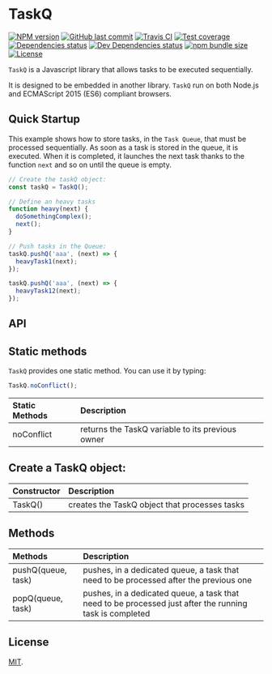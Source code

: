 # TaskQ

[![NPM version][npm-image]][npm-url]
[![GitHub last commit][commit-image]][commit-url]
[![Travis CI][travis-image]][travis-url]
[![Test coverage][coveralls-image]][coveralls-url]
[![Dependencies status][dependencies-image]][dependencies-url]
[![Dev Dependencies status][devdependencies-image]][devdependencies-url]
[![npm bundle size][npm-bundle-size-image]][npm-bundle-size-url]
[![License][license-image]](LICENSE.md)


`TaskQ` is a Javascript library that allows tasks to be executed sequentially.

It is designed to be embedded in another library. `TaskQ` run on both Node.js and ECMAScript 2015 (ES6) compliant browsers.


## Quick Startup

This example shows how to store tasks, in the `Task Queue`, that must be processed sequentially. As soon as a task is stored in the queue, it is executed. When it is completed, it launches the next task thanks to the function `next` and so on until the queue is empty.

```js
// Create the taskQ object:
const taskQ = TaskQ();

// Define an heavy tasks
function heavy(next) {
  doSomethingComplex();
  next();
}

// Push tasks in the Queue:
taskQ.pushQ('aaa', (next) => {
  heavyTask1(next);
});

taskQ.pushQ('aaa', (next) => {
  heavyTask12(next);
});
```


## API

## Static methods

`TaskQ` provides one static method. You can use it by typing:

```javascript
TaskQ.noConflict();
```

| Static Methods       | Description |
|:---------------------|:------------|
| noConflict           | returns the TaskQ variable to its previous owner |



## Create a TaskQ object:

| Constructor | Description |
|:------------|:------------|
| TaskQ() | creates the TaskQ object that processes tasks |


## Methods

| Methods  | Description |
|:--------------------|:------------|
| pushQ(queue, task)  | pushes, in a dedicated queue, a task that need to be processed after the previous one |
| popQ(queue, task)   | pushes, in a dedicated queue, a task that need to be processed just after the running task is completed |


## License

[MIT](LICENSE.md).

<!--- URls -->

[npm-image]: https://img.shields.io/npm/v/@mobilabs/taskq.svg?style=flat-square
[release-image]: https://img.shields.io/github/release/jclo/taskq.svg?include_prereleases&style=flat-square
[commit-image]: https://img.shields.io/github/last-commit/jclo/taskq.svg?style=flat-square
[travis-image]: https://img.shields.io/travis/jclo/taskq.svg?style=flat-square
[coveralls-image]: https://img.shields.io/coveralls/jclo/taskq/master.svg?style=flat-square
[dependencies-image]: https://david-dm.org/jclo/taskq/status.svg?theme=shields.io
[devdependencies-image]: https://david-dm.org/jclo/taskq/dev-status.svg?theme=shields.io
[npm-bundle-size-image]: https://img.shields.io/bundlephobia/minzip/@mobilabs/taskq.svg?style=flat-square
[license-image]: https://img.shields.io/npm/l/@mobilabs/taskq.svg?style=flat-square

[npm-url]: https://www.npmjs.com/package/@mobilabs/taskq
[release-url]: https://github.com/jclo/taskq/tags
[commit-url]: https://github.com/jclo/taskq/commits/master
[travis-url]: https://travis-ci.org/jclo/taskq
[coveralls-url]: https://coveralls.io/github/jclo/taskq?branch=master
[dependencies-url]: https://david-dm.org/jclo/taskq
[devdependencies-url]: https://david-dm.org/jclo/taskq?type=dev
[license-url]: http://opensource.org/licenses/MIT
[npm-bundle-size-url]: https://img.shields.io/bundlephobia/minzip/@mobilabs/taskq
